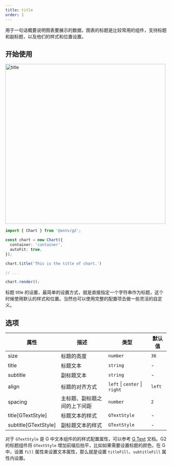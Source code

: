```yaml
---
title: title
order: 1
---
```


用于一句话概要说明图表要展示的数据，图表的标题是比较常用的组件，支持标题和副标题，以及他们的样式和位置设置。

## 开始使用


<img alt="title" src="https://mass-office.alipay.com/huamei_qa8qxu/afts/img/A*Nmu-Tp-OpvEAAAAAAAAAAAAADmJ7AQ/original" width="500" />

```ts
import { Chart } from '@antv/g2';

const chart = new Chart({
  container: 'container',
  autoFit: true,
});

chart.title('This is the title of chart.')

// ...

chart.render();
```

标题 title 的设置，最简单的设置方式，就是直接指定一个字符串作为标题，这个时候使用默认的样式和位置。当然也可以使用完整的配置项去做一些灵活的自定义。

## 选项

| 属性               | 描述                                                           | 类型                                     | 默认值 |
| ------------------ | ------------------------------------------------------------- | ---------------------------------------- | ------ |
| size               | 标题的高度                                                     | `number`                                  | `36`    |
| title              | 标题文本                                                       | `string`                                 | -       |
| subtitle           | 副标题文本                                                     | `string`                                  | -       |
| align              | 标题的对齐方式                                                  | `left` \| `center` \| `right`             | `left`  |
| spacing            | 主标题、副标题之间的上下间距                                      | `number`                                  | `2`     |
| title[GTextStyle]  | 标题文本的样式                                                  | `GTextStyle`                             | -       |
| subtitle[GTextStyle] | 副标题文本的样式                                                | `GTextStyle`                              | -       |

对于 `GTextStyle` 是 G 中文本组件的的样式配置属性，可以参考 [G Text](https://g.antv.antgroup.com/api/basic/text) 文档。G2 的标题组件将 `GTextStyle` 增加前缀后拍平，比如如果需要设置标题的颜色，在 G 中，设置 `fill` 属性来设置文本属性，那么就是设置 `titleFill`、`subtitleFill` 属性内设置。
